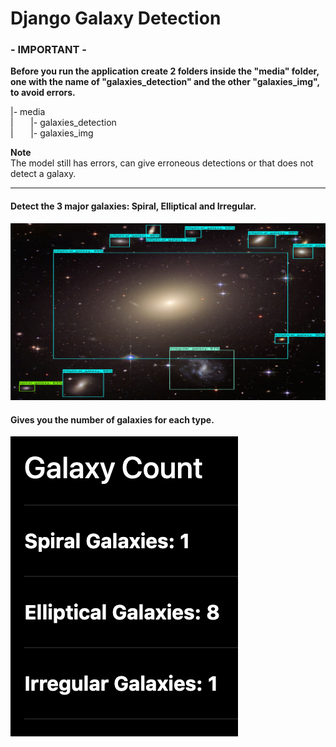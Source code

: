 <h1>Django Galaxy Detection</h1>

<h3>- IMPORTANT -</h3>
<p><strong>Before you run the application create 2 folders inside the "media" folder, one with the name of "galaxies_detection" and the other "galaxies_img", to avoid errors.</strong><p>

<p>|- media<br>
   |&nbsp;&nbsp;&nbsp;&nbsp;&nbsp;&nbsp;&nbsp;|- galaxies_detection<br>
   |&nbsp;&nbsp;&nbsp;&nbsp;&nbsp;&nbsp;&nbsp;|- galaxies_img</p>
   
   
   <p><strong>Note</strong><br>
   The model still has errors, can give erroneous detections or that does not detect a galaxy.</p>
   
   <hr>
   
   <h4>Detect the 3 major galaxies: Spiral, Elliptical and Irregular.</h4>
   
   
   <img src="https://github.com/Ariel0123/django-galaxy-detection/blob/master/detect_img.jpg">

   <h4>Gives you the number of galaxies for each type.</h4>

   <img src="https://github.com/Ariel0123/django-galaxy-detection/blob/master/count.jpg">

   
   
   

